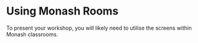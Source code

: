 # Using Monash Rooms

To present your workshop, you will likely need to utilise the screens within Monash classrooms. 